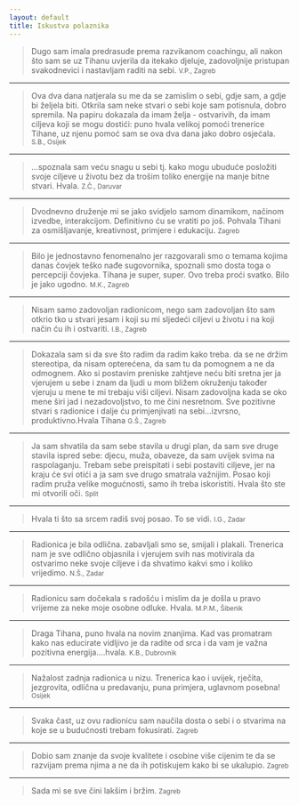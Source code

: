 ```yaml
---
layout: default
title: Iskustva polaznika
---
```


> Dugo sam imala predrasude prema razvikanom coachingu, ali nakon što sam se uz Tihanu uvjerila da itekako djeluje, zadovoljnije pristupan svakodnevici i nastavljam raditi na sebi. <small>V.P., Zagreb</small>

<hr>

> Ova dva dana natjerala su me da se zamislim o sebi, gdje sam, a gdje bi željela biti. Otkrila sam neke stvari o sebi koje sam potisnula, dobro spremila. Na papiru dokazala da imam želja - ostvarivih, da imam ciljeva koji se mogu dostići: puno hvala velikoj pomoći trenerice Tihane, uz njenu pomoć sam se ova dva dana jako dobro osjećala. <small>S.B., Osijek</small>

<hr>

> ...spoznala sam veću snagu u sebi tj. kako mogu ubuduće posložiti svoje ciljeve u životu bez da trošim toliko energije na manje bitne stvari. Hvala. <small>Z.Č., Daruvar</small>

<hr>

> Dvodnevno druženje mi se jako svidjelo samom dinamikom, načinom izvedbe, interakcijom. Definitivno ću se vratiti po još. Pohvala Tihani za osmišljavanje, kreativnost, primjere i edukaciju. <small>Zagreb</small>

<hr>

> Bilo je jednostavno fenomenalno jer razgovarali smo o temama kojima danas čovjek teško nađe sugovornika, spoznali smo dosta toga o percepciji čovjeka. Tihana je super, super. Ovo treba proći svatko. Bilo je jako ugodno. <small>M.K., Zagreb</small>

<hr>

> Nisam samo zadovoljan radionicom, nego sam zadovoljan što sam otkrio tko u stvari jesam i koji su mi sljedeći ciljevi u životu i na koji način ću ih i ostvariti. <small>I.B., Zagreb</small>

<hr>

> Dokazala sam si da sve što radim da radim kako treba. da se ne držim stereotipa, da nisam opterećena, da sam tu da pomognem a ne da odmognem. Ako si postavim preniske zahtjeve neću biti sretna jer ja vjerujem u sebe i znam da ljudi u mom bližem okruženju također vjeruju u mene te mi trebaju viši ciljevi. Nisam zadovoljna kada se oko mene širi jad i nezadovoljstvo, to me čini nesretnom. Sve pozitivne stvari s radionice i dalje ću primjenjivati na sebi...izvrsno, produktivno.Hvala Tihana <small>G.Š., Zagreb</small>

<hr>

> Ja sam shvatila da sam sebe stavila u drugi plan, da sam sve druge stavila ispred sebe: djecu, muža, obaveze, da sam uvijek svima na raspolaganju. Trebam sebe preispitati i sebi postaviti ciljeve, jer na kraju će svi otići a ja sam sve drugo smatrala važnijim. Posao koji radim pruža velike mogućnosti, samo ih treba iskoristiti. Hvala što ste mi otvorili oči. <small>Split</small>

<hr>

> Hvala ti što sa srcem radiš svoj posao. To se vidi. <small>I.G., Zadar</small>

<hr>

> Radionica je bila odlična. zabavljali smo se, smijali i plakali. Trenerica nam je sve odlično objasnila i vjerujem svih nas motivirala da ostvarimo neke svoje ciljeve i da shvatimo kakvi smo i koliko vrijedimo. <small>N.Š., Zadar</small>

<hr>

> Radionicu sam dočekala s radošću i mislim da je došla u pravo vrijeme za neke moje osobne odluke. Hvala. <small>M.P.M., Šibenik</small>

<hr>

> Draga Tihana, puno hvala na novim znanjima. Kad vas promatram kako nas educirate vidljivo je da radite od srca i da vam je važna pozitivna energija....hvala. <small>K.B., Dubrovnik</small>

<hr>

> Nažalost zadnja radionica u nizu. Trenerica kao i uvijek, rječita, jezgrovita, odlična u predavanju, puna primjera, uglavnom posebna! <small>Osijek</small>

<hr>

> Svaka čast, uz ovu radionicu sam naučila dosta o sebi i o stvarima na koje se u budućnosti trebam fokusirati. <small>Zagreb</small>

<hr>

> Dobio sam znanje da svoje kvalitete i osobine više cijenim te da se razvijam prema njima a ne da ih potiskujem kako bi se ukalupio. <small>Zagreb</small>

<hr>

> Sada mi se sve čini lakšim i bržim. <small>Zagreb</small>
